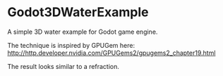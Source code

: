 # Godot3DWaterExample
A simple 3D water example for Godot game engine.

The technique is inspired by GPUGem here: http://http.developer.nvidia.com/GPUGems2/gpugems2_chapter19.html

The result looks similar to a refraction.